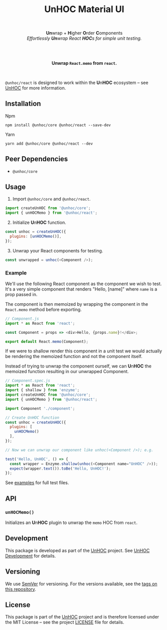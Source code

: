 <h1 align="center">UnHOC Material UI</h1>

<div align="center">

<br>

**Un**wrap + **H**igher **O**rder **C**omponents  
_Effortlessly **Un**wrap React **HOC**s for simple unit testing._

<br>
<br>

**Unwrap `React.memo` from `react`.**

<br>
</div>

`@unhoc/react` is designed to work within the **U**n**HOC** ecosystem – see [UnHOC](https://github.com/cassels/unhoc) for more information.

## Installation

Npm

```
npm install @unhoc/core @unhoc/react --save-dev
```

Yarn

```
yarn add @unhoc/core @unhoc/react --dev
```

## Peer Dependencies

- `@unhoc/core`

## Usage

1. Import `@unhoc/core` and `@unhoc/react`.

```js
import createUnHOC from '@unhoc/core';
import { unHOCMemo } from '@unhoc/react';
```

2. Initialize **U**n**HOC** function.

```javascript
const unhoc = createUnHOC({
  plugins: [unHOCMemo()],
});
```

3. Unwrap your React components for testing.

```javascript
const unwrapped = unhoc(<Component />);
```

### Example

We'll use the following React component as the component we wish to test. It's a very simple component that renders "Hello, [name]" where `name` is a prop passed in.

The component is then memoized by wrapping the component in the `React.memo` method before exporting.

```javascript
// Component.js
import * as React from 'react';

const Component = props => <div>Hello, {props.name}!</div>;

export default React.memo(Component);
```

If we were to shallow render this component in a unit test we would actually be rendering the memoized function and not the component itself.

Instead of trying to unwrap the component ourself, we can **U**n**HOC** the memoized function resulting in our unwrapped Component.

```javascript
// Component.spec.js
import * as React from 'react';
import { shallow } from 'enzyme';
import createUnHOC from '@unhoc/core';
import { unHOCMemo } from '@unhoc/react';

import Component './component';

// Create UnHOC function
const unhoc = createUnHOC({
  plugins: [
    unHOCMemo()
  ],
});

// Now we can unwrap our component like unhoc(<Component />); e.g.

test('Hello, UnHOC', () => {
  const wrapper = Enzyme.shallow(unhoc(<Component name="UnHOC" />));
  expect(wrapper.text()).toBe('Hello, UnHOC!');
});
```

See [examples](./examples) for full test files.

## API

### `unHOCMemo()`

Initializes an **U**n**HOC** plugin to unwrap the `memo` HOC from `react`.

## Development

This package is developed as part of the [UnHOC](https://github.com/cassels/unhoc) project. See [UnHOC Development](../../README.md#Development) for details.

## Versioning

We use [SemVer](http://semver.org/) for versioning. For the versions available, see the [tags on this repository](https://github.com/cassels/unhoc/tags).

## License

This package is part of the [UnHOC](https://github.com/cassels/unhoc) project and is therefore licensed under the MIT License – see the project [LICENSE](../../LICENSE) file for details.
